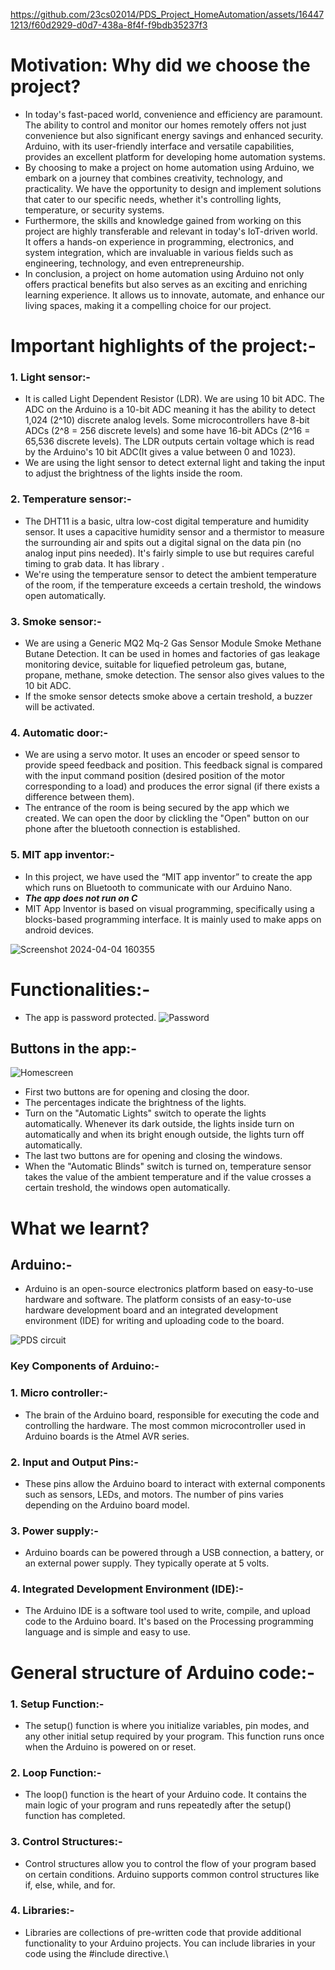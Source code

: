 https://github.com/23cs02014/PDS_Project_HomeAutomation/assets/164471213/f60d2929-d0d7-438a-8f4f-f9bdb35237f3

# Motivation: Why did we choose the project?
+   In today's fast-paced world, convenience and efficiency are paramount. The ability to control and monitor our homes remotely offers not just convenience but also significant energy savings and enhanced security. Arduino, with its user-friendly interface and versatile capabilities, provides an excellent platform for developing home automation systems.
+   By choosing to make a project on home automation using Arduino, we embark on a journey that combines creativity, technology, and practicality. We have the opportunity to design and implement solutions that cater to our specific needs, whether it's controlling lights, temperature, or security systems.
+   Furthermore, the skills and knowledge gained from working on this project are highly transferable and relevant in today's IoT-driven world. It offers a hands-on experience in programming, electronics, and system integration, which are invaluable in various fields such as engineering, technology, and even entrepreneurship.
+   In conclusion, a project on home automation using Arduino not only offers practical benefits but also serves as an exciting and enriching learning experience. It allows us to innovate, automate, and enhance our living spaces, making it a compelling choice for our project.

# Important highlights of the project:-
### 1. Light sensor:- 
+ It is called Light Dependent Resistor (LDR). We are using 10 bit ADC. The ADC on the Arduino is a 10-bit ADC meaning it has the ability to detect 1,024 (2^10) discrete analog levels. Some microcontrollers have 8-bit ADCs (2^8 = 256 discrete levels) and some have 16-bit ADCs (2^16 = 65,536 discrete levels). The LDR outputs certain voltage which is read by the Arduino's 10 bit ADC(It gives a value between 0 and 1023).
+ We are using the light sensor to detect external light and taking the input to adjust the brightness of the lights inside the room.
### 2. Temperature sensor:-
+ The DHT11 is a basic, ultra low-cost digital temperature and humidity sensor. It uses a capacitive humidity sensor and a thermistor to measure the surrounding air and spits out a digital signal on the data pin (no analog input pins needed). It's fairly simple to use but requires careful timing to grab data. It has library <DHT>.
+ We're using the temperature sensor to detect the ambient temperature of the room, if the temperature exceeds a certain treshold, the windows open automatically.
### 3. Smoke  sensor:- 
+ We are using a Generic MQ2 Mq-2 Gas Sensor Module Smoke Methane Butane Detection. It can be used in homes and factories of gas leakage monitoring device, suitable for liquefied petroleum gas, butane, propane, methane, smoke detection. The sensor also gives values to the 10 bit ADC.
+ If the smoke sensor detects smoke above a certain treshold, a buzzer will be activated.
### 4. Automatic door:- 
+ We are using a servo motor. It uses an encoder or speed sensor to provide speed feedback and position. This feedback signal is compared with the input command position (desired position of the motor corresponding to a load) and produces the error signal (if there exists a difference between them).
+ The entrance of the room is being secured by the app which we created. We can open the door by clickling the "Open" button on our phone after the bluetooth connection is established.
### 5. MIT app inventor:-
+ In this project, we have used the “MIT app inventor” to create the app which runs on Bluetooth to communicate with our Arduino Nano.
+ ***The app does not run on C***
+ MIT App Inventor is based on visual programming, specifically using a blocks-based programming interface. It is mainly used to make apps on android devices.

![Screenshot 2024-04-04 160355](https://github.com/23cs02014/PDS_Project_HomeAutomation/assets/164471213/a9546544-4cd7-4239-b205-f36bfda7114f)

# Functionalities:-
+ The app is password protected.
![Password](https://github.com/23cs02014/PDS_Project_HomeAutomation/assets/164471213/0f1a7f7c-3b18-42a7-9ff2-8aa23242af13)

## Buttons in the app:-
![Homescreen](https://github.com/23cs02014/PDS_Project_HomeAutomation/assets/164471213/e957b2e1-c538-4fd0-a8a3-2bb1b495f154)
+ First two buttons are for opening and closing the door.
+ The percentages indicate the brightness of the lights.
+ Turn on the "Automatic Lights" switch to operate the lights automatically. Whenever its dark outside, the lights inside turn on automatically and when its bright enough outside, the lights turn off automatically.
+ The last two buttons are for opening and closing the windows.
+ When the "Automatic Blinds" switch is turned on, temperature sensor takes the value of the ambient temperature and if the value crosses a certain treshold, the windows open automatically.

# What we learnt?
## Arduino:-
+ Arduino is an open-source electronics platform based on easy-to-use hardware and software. The platform consists of an easy-to-use hardware development board and an integrated development environment (IDE) for writing and uploading code to the board.

![PDS circuit](https://github.com/23cs02014/PDS_Project_HomeAutomation/assets/164471213/bf31a1e6-e60f-4e08-bace-7a6bd19f7200)


### Key Components of Arduino:-
### 1. Micro controller:-
+ The brain of the Arduino board, responsible for executing the code and controlling the hardware. The most common microcontroller used in Arduino boards is the Atmel AVR series.
### 2. Input and Output Pins:-
+ These pins allow the Arduino board to interact with external components such as sensors, LEDs, and motors. The number of pins varies depending on the Arduino board model.
### 3. Power supply:-
+ Arduino boards can be powered through a USB connection, a battery, or an external power supply. They typically operate at 5 volts.
### 4. Integrated Development Environment (IDE):-
+ The Arduino IDE is a software tool used to write, compile, and upload code to the Arduino board. It's based on the Processing programming language and is simple and easy to use.

# General  structure of Arduino code:-
### 1. Setup Function:-
+ The setup() function is where you initialize variables, pin modes, and any other initial setup required by your program. This function runs once when the Arduino is powered on or reset.
### 2. Loop Function:-
+ The loop() function is the heart of your Arduino code. It contains the main logic of your program and runs repeatedly after the setup() function has completed.
### 3. Control Structures:-
+ Control structures allow you to control the flow of your program based on certain conditions. Arduino supports common control structures like if, else, while, and for.
### 4. Libraries:-
+ Libraries are collections of pre-written code that provide additional functionality to your Arduino projects. You can include libraries in your code using the #include directive.\
